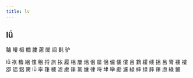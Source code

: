 ```yaml
---
title: lv
---
```


## lǘ
驢
瞜
榈
櫚
膢
藘
閭
闾
氀
驴

lǚ
祣
穭
絽
慺
稆
捋
旅
挔
履
梠
屢
焒
侣
屡
侶
儢
偻
僂
吕
鷜
縷
缕
捛
呂
膂
褛
褸
郘
铝
鋁
膐
lǜ
率
箻
櫖
滤
慮
嵂
氯
爈
律
哷
垏
卛
勴
濾
緑
繂
绿
膟
葎
虑
綠
鑢
